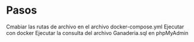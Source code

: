 # Pasos

Cmabiar las rutas de archivo en el archivo docker-compose.yml
Ejecutar con docker 
Ejecutar la consulta del archivo Ganaderia.sql en phpMyAdmin
